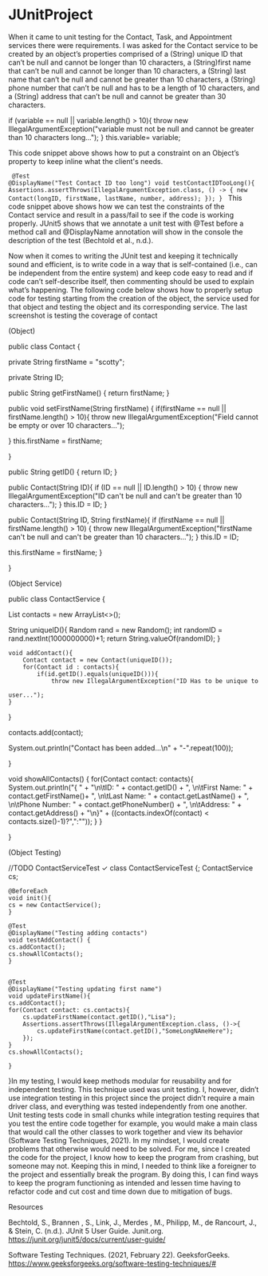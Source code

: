 # JUnitProject
<p>When it came to unit testing for the Contact, Task, and Appointment services there were requirements. I was asked for the Contact service to be created by an object’s properties comprised of a (String) unique ID that can’t be null and cannot be longer than 10 characters, a (String)first name that can’t be null and cannot be longer than 10 characters, a (String) last name that can’t be null and cannot be greater than 10 characters, a (String) phone number that can’t be null and has to be a length of 10 characters, and a (String) address that can’t be null and cannot be greater than 30 characters. 

if (variable == null || variable.length() > 10){ 
 	throw new IllegalArgumentException("variable must not be null and cannot be 	greater than 10 characters long..."); 
 } 
 this.variable= variable; 

This code snippet above shows how to put a constraint on an Object’s property to keep inline what the client's needs.  </p>
<code>
@Test 
@DisplayName("Test Contact ID too long") 
void testContactIDTooLong(){ 
 	Assertions.assertThrows(IllegalArgumentException.class, () -> { 
 		new Contact(longID, firstName, lastName, number, address); 
 	}); 
} 
</code>
This code snippet above shows how we can test the constraints of the  
Contact service and result in a pass/fail to see if the code is working properly. JUnit5 shows that we annotate a unit test with @Test before a method call and @DisplayName annotation will show in the console the description of the test (Bechtold et al., n.d.).  

Now when it comes to writing the JUnit test and keeping it technically sound and efficient, is to write code in a way that is self-contained (i.e., can be independent from the entire system) and keep code easy to read and if code can’t self-describe itself, then commenting should be used to explain what’s happening. The following code below shows how to properly setup code for testing starting from the creation of the object, the service used for that object and testing the object and its corresponding service. The last screenshot is testing the coverage of contact 

(Object) 

public class Contact { 

private String firstName = "scotty"; 

private String ID; 

 

public String getFirstName() { 
 		return firstName; 
	} 

public void setFirstName(String firstName) { 
 		if(firstName == null || firstName.length() > 10){ 
 			throw new IllegalArgumentException("Field cannot be empty or over 			10 characters..."); 

} 
this.firstName = firstName; 

} 

public String getID() { 
 		return ID; 
	} 

 

public Contact(String ID){ 
 		if (ID == null || ID.length() > 10) { 
 			throw new IllegalArgumentException("ID can't be null and can't be 			greater than 10 characters..."); 
	 	} 
 		this.ID = ID; 
	} 

public Contact(String ID, String firstName){ 
 		if (firstName == null || firstName.length() > 10) { 
 			throw new IllegalArgumentException("firstName can't be null and 			can't be greater than 10 characters..."); 
	 		} 
 		this.ID = ID; 

this.firstName = firstName; 
	} 

} 

(Object Service) 

public class ContactService { 

List<Contact> contacts = new ArrayList<>(); 

String uniqueID(){ 
 		Random rand = new Random(); 
 		int randomID = rand.nextInt(1000000000)+1; 
 		return String.valueOf(randomID); 
	} 
 
	void addContact(){ 
 		Contact contact = new Contact(uniqueID()); 
 		for(Contact id : contacts){ 
 			if(id.getID().equals(uniqueID())){ 
 				throw new IllegalArgumentException("ID Has to be unique to 

 	user..."); 
 	} 
 } 
 		 
contacts.add(contact); 
 		 
System.out.println("Contact has been added...\n" + "-".repeat(100)); 
		 
} 

void showAllContacts() { 
 		for(Contact contact: contacts){ 
 			System.out.println("{ " + 
 				"\n\tID: " + contact.getID() + 
 				", \n\tFirst Name: " + contact.getFirstName()+ 
 				", \n\tLast Name: " + contact.getLastName() + 
 				", \n\tPhone Number: " + contact.getPhoneNumber() + 
 				", \n\tAddress: " + contact.getAddress() + 
 				"\n}" + ((contacts.indexOf(contact) < 		contacts.size()-1)?",":"")); 
 		} 
	} 

} 

(Object Testing) 

//TODO ContactServiceTest ✓ 
class ContactServiceTest {; 
 	ContactService cs; 

 
 	@BeforeEach 
 	void init(){ 
 	cs = new ContactService(); 
 	} 
 
 	@Test 
 	@DisplayName("Testing adding contacts") 
 	void testAddContact() { 
 	cs.addContact(); 
 	cs.showAllContacts(); 
 	} 

 
	@Test 
	@DisplayName("Testing updating first name") 
	void updateFirstName(){ 
 	cs.addContact(); 
 	for(Contact contact: cs.contacts){ 
 		cs.updateFirstName(contact.getID(),"Lisa"); 
 		Assertions.assertThrows(IllegalArgumentException.class, ()->{ 
 			cs.updateFirstName(contact.getID(),"SomeLongNAmeHere"); 
 		}); 
 	} 
 	cs.showAllContacts(); 
 
	} 
}In my testing, I would keep methods modular for reusability and for independent testing. This technique used was unit testing. I, however, didn’t use integration testing in this project since the project didn’t require a main driver class, and everything was tested independently from one another. Unit testing tests code in small chunks while integration testing requires that you test the entire code together for example, you would make a main class that would call the other classes to work together and view its behavior (Software Testing Techniques, 2021).  In my mindset, I would create problems that otherwise would need to be solved. For me, since I created the code for the project, I know how to keep the program from crashing, but someone may not. Keeping this in mind, I needed to think like a foreigner to the project and essentially break the program. By doing this, I can find ways to keep the program functioning as intended and lessen time having to refactor code and cut cost and time down due to mitigation of bugs.   

Resources 

Bechtold, S., Brannen , S., Link, J., Merdes , M., Philipp, M., de Rancourt, J., & Stein, C. (n.d.). JUnit 5 User Guide. Junit.org. https://junit.org/junit5/docs/current/user-guide/ 

Software Testing Techniques. (2021, February 22). GeeksforGeeks. https://www.geeksforgeeks.org/software-testing-techniques/# </p>

 
